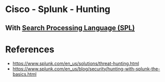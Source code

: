 # Cisco - Splunk - Hunting

## With [Search Processing Language (SPL)](./SPL/)

# References
- https://www.splunk.com/en_us/solutions/threat-hunting.html
- https://www.splunk.com/en_us/blog/security/hunting-with-splunk-the-basics.html
